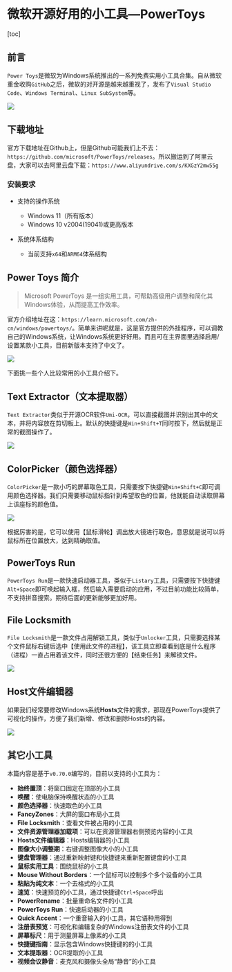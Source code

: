 # 微软开源好用的小工具—PowerToys

[toc]

## 前言

`Power Toys`是微软为Windows系统推出的一系列免费实用小工具合集。自从微软重金收购`GitHub`之后，微软的对开源是越来越重视了，发布了`Visual Studio Code`、`Windows Terminal`、`Linux SubSystem`等。

![](./images/000-PowerToys-1.jpg)

## 下载地址

官方下载地址在Github上，但是Github可能我们上不去：`https://github.com/microsoft/PowerToys/releases`。所以搬运到了阿里云盘，大家可以去阿里云盘下载：`https://www.aliyundrive.com/s/KXGzY2mw55g`

### 安装要求

* 支持的操作系统

  * Windows 11（所有版本）
  * Windows 10 v2004(19041)或更高版本

* 系统体系结构

  * 当前支持`x64`和`ARM64`体系结构

## Power Toys 简介

> Microsoft PowerToys 是一组实用工具，可帮助高级用户调整和简化其Windows体验，从而提高工作效率。

官方介绍地址在这：`https://learn.microsoft.com/zh-cn/windows/powertoys/`。简单来讲呢就是，这是官方提供的外挂程序，可以调教自己的Windows系统，让Windows系统更好好用。而且可在主界面里选择启用/设置某款小工具，目前新版本支持了中文了。

![](./images/000-PowerToys-Main.png)

下面挑一些个人比较常用的小工具介绍下。

## Text Extractor（文本提取器）

`Text Extractor`类似于开源OCR软件`Umi-OCR`，可以直接截图并识别出其中的文本，并将内容放在剪切板上。默认的快捷键是`Win+Shift+T`同时按下，然后就是正常的截图操作了。

![](./images/000-PowerToys-Text-Extractor.gif)

## ColorPicker（颜色选择器）

`ColorPicker`是一款小巧的屏幕取色工具，只需要按下快捷键`Win+Shift+C`即可调用颜色选择器。我们只需要移动鼠标指针到希望取色的位置，他就能自动读取屏幕上该座标的颜色值。

![](./images/000-PowerToys-Color-Picker.gif)

根据厉害的是，它可以使用【鼠标滑轮】调出放大镜进行取色，意思就是说可以将鼠标所在位置放大，达到精确取值。

## PowerToys Run

`PowerToys Run`是一款快速启动器工具，类似于`Listary`工具，只需要按下快捷键`Alt+Space`即可唤起输入框，然后输入需要启动的应用，不过目前功能比较简单，不支持拼音搜索。期待后面的更新能够更加好用。

## File Locksmith

`File Locksmith`是一款文件占用解锁工具，类似于`Unlocker`工具，只需要选择某个文件鼠标右键后选中【使用此文件的进程】，该工具立即查看到底是什么程序（进程）一直占用着该文件，同时还很方便的【结束任务】来解锁文件。

![](./images/000-PowerToys-LockSmith.png)

## Host文件编辑器

如果我们经常要修改Windows系统**Hosts**文件的需求，那现在PowerToys提供了可视化的操作，方便了我们新增、修改和删除Hosts的内容。

![](./images/000-PowerToys-Hosts-Editor.png)

## 其它小工具

本篇内容是基于`v0.70.0`编写的，目前以支持的小工具为：

* **始终置顶**：将窗口固定在顶部的小工具
* **唤醒**：使电脑保持唤醒状态的小工具
* **颜色选择器**：快速取色的小工具
* **FancyZones**：大屏的窗口布局小工具
* **File Locksmith**：查看文件被占用的小工具
* **文件资源管理器加载项**：可以在资源管理器右侧预览内容的小工具
* **Hosts文件编辑器**：Hosts编辑器的小工具
* **图像大小调整期**：右键调整图像大小的小工具
* **键盘管理器**：通过重新映射键和快捷键来重新配置键盘的小工具
* **鼠标实用工具**：围绕鼠标的小工具
* **Mouse Without Borders**：一个鼠标可以控制多个多个设备的小工具
* **粘贴为纯文本**：一个去格式的小工具
* **速览**：快速预览的小工具，通过快捷键`Ctrl+Space`呼出
* **PowerRename**：批量重命名文件的小工具
* **PowerToys Run**：快速启动器的小工具
* **Quick Accent**：一个重音输入的小工具，其它语种用得到
* **注册表预览**：可视化和编辑复杂的Windows注册表文件的小工具
* **屏幕标尺**：用于测量屏幕上像素的小工具
* **快捷键指南**：显示包含Windows快捷键的的小工具
* **文本提取器**：OCR提取的小工具
* **视频会议静音**：麦克风和摄像头全局“静音”的小工具
